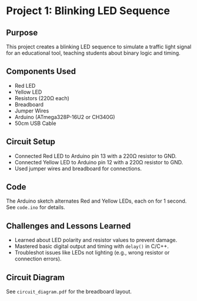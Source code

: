 # Project 1: Blinking LED Sequence

## Purpose
This project creates a blinking LED sequence to simulate a traffic light signal for an educational tool, teaching students about binary logic and timing.

## Components Used
- Red LED
- Yellow LED
- Resistors (220Ω each)
- Breadboard
- Jumper Wires
- Arduino (ATmega328P-16U2 or CH340G)
- 50cm USB Cable

## Circuit Setup
- Connected Red LED to Arduino pin 13 with a 220Ω resistor to GND.
- Connected Yellow LED to Arduino pin 12 with a 220Ω resistor to GND.
- Used jumper wires and breadboard for connections.

## Code
The Arduino sketch alternates Red and Yellow LEDs, each on for 1 second. See `code.ino` for details.

## Challenges and Lessons Learned
- Learned about LED polarity and resistor values to prevent damage.
- Mastered basic digital output and timing with `delay()` in C/C++.
- Troubleshot issues like LEDs not lighting (e.g., wrong resistor or connection errors).

## Circuit Diagram
See `circuit_diagram.pdf` for the breadboard layout.